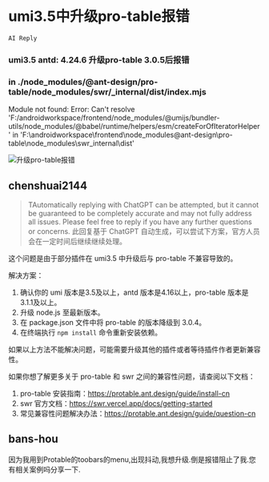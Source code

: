 # umi3.5中升级pro-table报错

`AI Reply`

### umi3.5 antd: 4.24.6 升级pro-table 3.0.5后报错

<!--
-->

### in ./node_modules/@ant-design/pro-table/node_modules/swr/\_internal/dist/index.mjs

Module not found: Error: Can't resolve 'F:/androidworkspace/frontend/node_modules/@umijs/bundler-utils/node_modules/@babel/runtime/helpers/esm/createForOfIteratorHelper' in 'F:\androidworkspace\frontend\node_modules\@ant-design\pro-table\node_modules\swr_internal\dist'

![升级pro-table报错](https://user-images.githubusercontent.com/28709540/225853764-13b8002c-0eda-4fa8-9c7d-0a00689eb3a0.png)

## chenshuai2144

> TAutomatically replying with ChatGPT can be attempted, but it cannot be guaranteed to be completely accurate and may not fully address all issues. Please feel free to reply if you have any further questions or concerns.
> 此回复基于 ChatGPT 自动生成，可以尝试下方案，官方人员会在一定时间后继续继续处理。

这个问题是由于部分插件在 umi3.5 中升级后与 pro-table 不兼容导致的。

解决方案：

1. 确认你的 umi 版本是3.5及以上，antd 版本是4.16以上，pro-table 版本是3.1.1及以上。
2. 升级 node.js 至最新版本。
3. 在 package.json 文件中将 pro-table 的版本降级到 3.0.4。
4. 在终端执行 `npm install` 命令重新安装依赖。

如果以上方法不能解决问题，可能需要升级其他的插件或者等待插件作者更新兼容性。

如果你想了解更多关于 pro-table 和 swr 之间的兼容性问题，请查阅以下文档：

1. pro-table 安装指南：https://protable.ant.design/guide/install-cn
2. swr 官方文档：https://swr.vercel.app/docs/getting-started
3. 常见兼容性问题解决办法：https://protable.ant.design/guide/question-cn

## bans-hou

因为我用到Protable的toobars的menu,出现抖动,我想升级.倒是报错阻止了我.您有相关案例吗分享一下.
